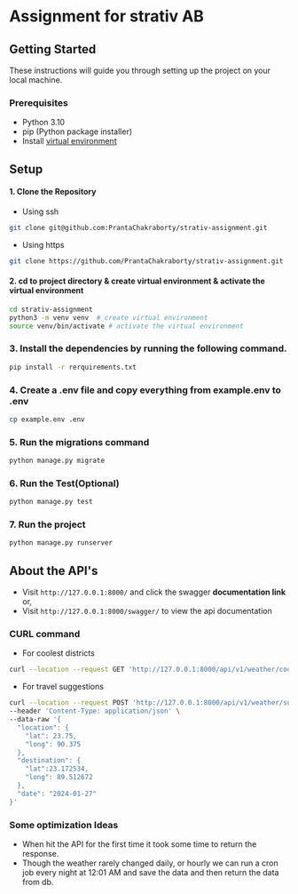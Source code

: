 # Assignment for strativ AB

## Getting Started

These instructions will guide you through setting up the project on your local machine.

### Prerequisites

- Python 3.10
- pip (Python package installer)
- Install [virtual environment ](https://packaging.python.org/en/latest/guides/installing-using-pip-and-virtual-environments/)

## Setup

#### 1. Clone the Repository
- Using ssh
```bash 
git clone git@github.com:PrantaChakraborty/strativ-assignment.git
```
- Using https
```bash
git clone https://github.com/PrantaChakraborty/strativ-assignment.git
```
#### 2. cd to project directory & create virtual environment & activate the virtual environment
``` bash
cd strativ-assignment
python3 -m venv venv  # create virtual environment
source venv/bin/activate # activate the virtual environment
```

### 3. Install the dependencies by running the following command.
```bash
pip install -r rerquirements.txt
```
### 4. Create a .env file and copy everything from example.env to .env
```bash
cp example.env .env
```
### 5. Run the migrations command
```bash
python manage.py migrate
```

### 6. Run the Test(Optional)
```bash
python manage.py test
```
### 7. Run the project
```bash
python manage.py runserver
```

## About the API's
- Visit ``http://127.0.0.1:8000/`` and click the swagger **documentation link**  or,
- Visit ``http://127.0.0.1:8000/swagger/`` to view the api documentation

### CURL command 
- For coolest districts
```bash
curl --location --request GET 'http://127.0.0.1:8000/api/v1/weather/coolest_districts/'
```
- For travel suggestions
```bash
curl --location --request POST 'http://127.0.0.1:8000/api/v1/weather/suggestions/' \
--header 'Content-Type: application/json' \
--data-raw '{
  "location": {
    "lat": 23.75,
    "long": 90.375
  },
  "destination": {
    "lat":23.172534,
    "long": 89.512672
  },
  "date": "2024-01-27"
}'
```

### Some optimization Ideas
- When hit the API for the first time it took some time to return the response.
- Though the weather rarely changed daily, or hourly we can run a cron job every night at 12:01 AM and save the data and then return the data from db.